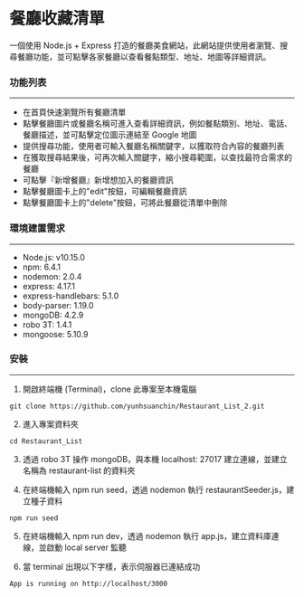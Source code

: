 # 餐廳收藏清單

一個使用 Node.js + Express 打造的餐廳美食網站，此網站提供使用者瀏覽、搜尋餐廳功能，並可點擊各家餐廳以查看餐點類型、地址、地圖等詳細資訊。

### 功能列表

---

- 在首頁快速瀏覽所有餐廳清單
- 點擊餐廳圖片或餐廳名稱可進入查看詳細資訊，例如餐點類別、地址、電話、餐廳描述，並可點擊定位圖示連結至 Google 地圖
- 提供搜尋功能，使用者可輸入餐廳名稱關鍵字，以獲取符合內容的餐廳列表
- 在獲取搜尋結果後，可再次輸入關鍵字，縮小搜尋範圍，以查找最符合需求的餐廳
- 可點擊『新增餐廳』新增想加入的餐廳資訊
- 點擊餐廳圖卡上的"edit"按鈕，可編輯餐廳資訊
- 點擊餐廳圖卡上的"delete"按鈕，可將此餐廳從清單中刪除

### 環境建置需求

---

- Node.js: v10.15.0
- npm: 6.4.1
- nodemon: 2.0.4
- express: 4.17.1
- express-handlebars: 5.1.0
- body-parser: 1.19.0
- mongoDB: 4.2.9
- robo 3T: 1.4.1
- mongoose: 5.10.9

### 安裝

---

1. 開啟終端機 (Terminal)，clone 此專案至本機電腦
<p><code>git clone https://github.com/yunhsuanchin/Restaurant_List_2.git</code></p>

2. 進入專案資料夾
<p><code>cd Restaurant_List</p></code>

3. 透過 robo 3T 操作 mongoDB，與本機 localhost: 27017 建立連線，並建立名稱為 restaurant-list 的資料夾

4. 在終端機輸入 npm run seed，透過 nodemon 執行 restaurantSeeder.js，建立種子資料
<p><code>npm run seed</p></code>

5. 在終端機輸入 npm run dev，透過 nodemon 執行 app.js，建立資料庫連線，並啟動 local server 監聽

6. 當 terminal 出現以下字樣，表示伺服器已連結成功
<p><code>App is running on http://localhost/3000</p></code>
